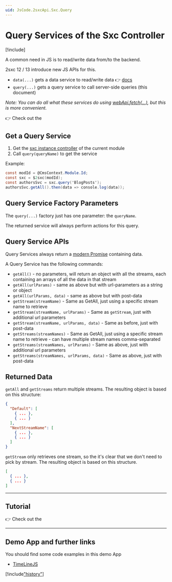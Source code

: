 ```yaml
---
uid: JsCode.2sxcApi.Sxc.Query
---
```


# Query Services of the Sxc Controller

[!include[](~/basics/stack/_shared-float-summary.md)]
<style>.context-box-summary .interact-2sxc { visibility: visible; } </style>

A common need in JS is to read/write data from/to the backend. 

2sxc 12 / 13 introduce new JS APIs for this. 

* `data(...)` gets a data service to read/write data 👉 [docs](xref:JsCode.2sxcApi.Sxc.Data)
* `query(...)` gets a query service to call server-side queries (this document)

_Note: You can do all what these services do using [webApi.fetch(...)](xref:JsCode.2sxcApi.Sxc.WebApi.Fetch), but this is more convenient._

👉 Check out the [](xref:Tut.JsData)

## Get a Query Service

1. Get the [sxc instance controller](xref:JsCode.2sxcApi.Sxc.Index) of the current module
1. Call `query(queryName)` to get the service

Example:

```csharp
const modId = @CmsContext.Module.Id;
const sxc = $2sxc(modId);
const authorsSvc = sxc.query('BlogPosts');
authorsSvc.getAll().then(data => console.log(data));
```

## Query Service Factory Parameters

The `query(...)` factory just has one parameter: the `queryName`. 

The returned service will always perform actions for this query. 

## Query Service APIs

Query Services always return a [modern Promise](https://developer.mozilla.org/en-US/docs/Web/JavaScript/Reference/Global_Objects/Promise) containing data. 

A Query Service has the following commands:

* `getAll()` - no parameters, will return an object with all the streams, each containing an arrays of all the data in that stream
* `getAll(urlParams)` - same as above but with url-parameters as a string or object
* `getAll(urlParams, data)` - same as above but with post-data
* `getStream(streamName)` - Same as GetAll, just using a specific stream name to retrieve
* `getStream(streamName, urlParams)` - Same as `getStream`, just with additional url parameters
* `getStream(streamName, urlParams, data)` - Same as before, just with post-data
* `getStreams(streamNames)` - Same as GetAll, just using a specific stream name to retrieve - can have multiple stream names comma-separated
* `getStreams(streamNames, urlParams)` - Same as above, just with additional url parameters
* `getStreams(streamNames, urlParams, data)` - Same as above, just with post-data

## Returned Data

`getAll` and `getStreams` return multiple streams. 
The resulting object is based on this structure:

```json
{
  "Default": [
    { ... },
    { ... }
  ],
  "NextStreamName": [
    { ... },
    { ... }
  ]
}
```

`getStream` only retrieves one stream, so the it's clear that we don't need to pick by stream. 
The resulting object is based on this structure. 

```json
[
  { ... },
  { ... }
]
```

---
## Tutorial

👉 Check out the [](xref:Tut.JsData)

---

## Demo App and further links

You should find some code examples in this demo App
* [TimeLineJS](xref:App.TimelineJs)

[!include["history"](_data-history.md)]